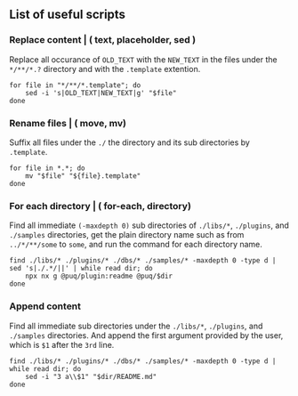 ## List of useful scripts 



### Replace content | ( text, placeholder, sed )

Replace all occurance of `OLD_TEXT` with the `NEW_TEXT` in the files under the `*/**/*.?` directory and with the `.template` extention.

```shell
for file in "*/**/*.template"; do
    sed -i 's|OLD_TEXT|NEW_TEXT|g' "$file"
done
```


### Rename files | ( move, mv)

Suffix all files under the `./` the directory and its sub directories by `.template`.

````shell 
for file in *.*; do
    mv "$file" "${file}.template"
done

````

### For each directory | ( for-each, directory)

Find all immediate `(-maxdepth 0)` sub directories of  `./libs/*`, `./plugins`, and `./samples` directories, get the plain directory name such as  from `../*/**/some` to `some`, and run the command for each directory name.

````shell 
find ./libs/* ./plugins/* ./dbs/* ./samples/* -maxdepth 0 -type d | sed 's|./.*/||' | while read dir; do
    npx nx g @puq/plugin:readme @puq/$dir
done
````


### Append content 

Find all immediate sub directories under the `./libs/*`, `./plugins`, and `./samples` directories. And append the first argument provided by the user, which is `$1` after the `3rd` line.

````shell 
find ./libs/* ./plugins/* ./dbs/* ./samples/* -maxdepth 0 -type d |  while read dir; do
    sed -i "3 a\\$1" "$dir/README.md"
done

````